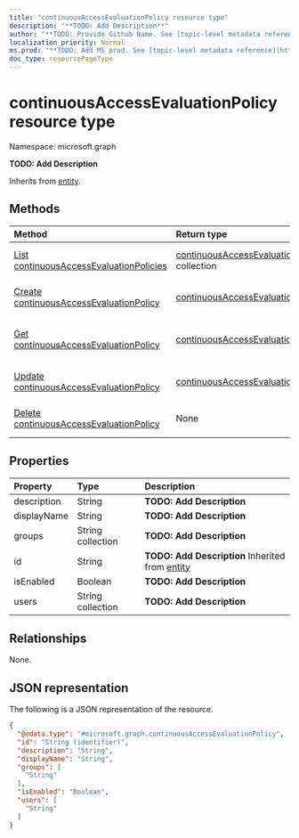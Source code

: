 ```yaml
---
title: "continuousAccessEvaluationPolicy resource type"
description: "**TODO: Add Description**"
author: "**TODO: Provide Github Name. See [topic-level metadata reference](https://msgo.azurewebsites.net/add/document/guidelines/metadata.html#topic-level-metadata)**"
localization_priority: Normal
ms.prod: "**TODO: Add MS prod. See [topic-level metadata reference](https://msgo.azurewebsites.net/add/document/guidelines/metadata.html#topic-level-metadata)**"
doc_type: resourcePageType
---
```


# continuousAccessEvaluationPolicy resource type

Namespace: microsoft.graph



**TODO: Add Description**


Inherits from [entity](../resources/entity.md).

## Methods
|Method|Return type|Description|
|:---|:---|:---|
|[List continuousAccessEvaluationPolicies](../api/continuousaccessevaluationpolicy-list.md)|[continuousAccessEvaluationPolicy](../resources/continuousaccessevaluationpolicy.md) collection|Get a list of the [continuousAccessEvaluationPolicy](../resources/continuousaccessevaluationpolicy.md) objects and their properties.|
|[Create continuousAccessEvaluationPolicy](../api/continuousaccessevaluationpolicy-create.md)|[continuousAccessEvaluationPolicy](../resources/continuousaccessevaluationpolicy.md)|Create a new [continuousAccessEvaluationPolicy](../resources/continuousaccessevaluationpolicy.md) object.|
|[Get continuousAccessEvaluationPolicy](../api/continuousaccessevaluationpolicy-get.md)|[continuousAccessEvaluationPolicy](../resources/continuousaccessevaluationpolicy.md)|Read the properties and relationships of a [continuousAccessEvaluationPolicy](../resources/continuousaccessevaluationpolicy.md) object.|
|[Update continuousAccessEvaluationPolicy](../api/continuousaccessevaluationpolicy-update.md)|[continuousAccessEvaluationPolicy](../resources/continuousaccessevaluationpolicy.md)|Update the properties of a [continuousAccessEvaluationPolicy](../resources/continuousaccessevaluationpolicy.md) object.|
|[Delete continuousAccessEvaluationPolicy](../api/continuousaccessevaluationpolicy-delete.md)|None|Deletes a [continuousAccessEvaluationPolicy](../resources/continuousaccessevaluationpolicy.md) object.|

## Properties
|Property|Type|Description|
|:---|:---|:---|
|description|String|**TODO: Add Description**|
|displayName|String|**TODO: Add Description**|
|groups|String collection|**TODO: Add Description**|
|id|String|**TODO: Add Description** Inherited from [entity](../resources/entity.md)|
|isEnabled|Boolean|**TODO: Add Description**|
|users|String collection|**TODO: Add Description**|

## Relationships
None.

## JSON representation
The following is a JSON representation of the resource.
<!-- {
  "blockType": "resource",
  "keyProperty": "id",
  "@odata.type": "microsoft.graph.continuousAccessEvaluationPolicy",
  "baseType": "microsoft.graph.entity",
  "openType": false
}
-->
``` json
{
  "@odata.type": "#microsoft.graph.continuousAccessEvaluationPolicy",
  "id": "String (identifier)",
  "description": "String",
  "displayName": "String",
  "groups": [
    "String"
  ],
  "isEnabled": "Boolean",
  "users": [
    "String"
  ]
}
```

